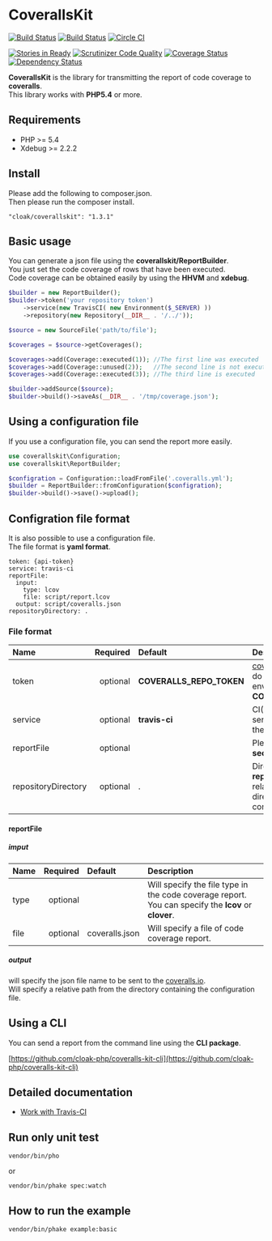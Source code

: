 CoverallsKit====================================[![Build Status](https://travis-ci.org/cloak-php/coveralls-kit.svg?branch=master)](https://travis-ci.org/cloak-php/coveralls-kit)
[![Build Status](https://drone.io/github.com/cloak-php/coveralls-kit/status.png)](https://drone.io/github.com/cloak-php/coveralls-kit/latest)
[![Circle CI](https://circleci.com/gh/cloak-php/coveralls-kit.svg?style=svg)](https://circleci.com/gh/cloak-php/coveralls-kit)
[![Stories in Ready](https://badge.waffle.io/cloak-php/coveralls-kit.png?label=ready&title=Ready)](https://waffle.io/cloak-php/coveralls-kit)[![Scrutinizer Code Quality](https://scrutinizer-ci.com/g/cloak-php/coveralls-kit/badges/quality-score.png?b=master)](https://scrutinizer-ci.com/g/cloak-php/coveralls-kit/?branch=master)[![Coverage Status](https://coveralls.io/repos/cloak-php/coveralls-kit/badge.png)](https://coveralls.io/r/cloak-php/coveralls-kit)[![Dependency Status](https://www.versioneye.com/user/projects/53fd5949f4df154965000002/badge.svg?style=flat)](https://www.versioneye.com/user/projects/53fd5949f4df154965000002)
**CoverallsKit** is the library for transmitting the report of code coverage to **coveralls**.  This library works with **PHP5.4** or more.Requirements------------------------------------* PHP >= 5.4* Xdebug >= 2.2.2Install------------------------------------Please add the following to composer.json.  Then please run the composer install.	"cloak/coverallskit": "1.3.1"Basic usage------------------------------------You can generate a json file using the **coverallskit/ReportBuilder**.  You just set the code coverage of rows that have been executed.  Code coverage can be obtained easily by using the **HHVM** and **xdebug**.```php$builder = new ReportBuilder();$builder->token('your repository token')	->service(new TravisCI( new Environment($_SERVER) ))	->repository(new Repository(__DIR__ . '/../'));$source = new SourceFile('path/to/file');$coverages = $source->getCoverages();$coverages->add(Coverage::executed(1));	//The first line was executed$coverages->add(Coverage::unused(2));	//The second line is not executed$coverages->add(Coverage::executed(3));	//The third line is executed$builder->addSource($source);$builder->build()->saveAs(__DIR__ . '/tmp/coverage.json');```Using a configuration file-----------------------------------If you use a configuration file, you can send the report more easily.```phpuse coverallskit\Configuration;
use coverallskit\ReportBuilder;

$configration = Configuration::loadFromFile('.coveralls.yml');
$builder = ReportBuilder::fromConfiguration($configration);
$builder->build()->save()->upload();
```Configration file format-----------------------------------It is also possible to use a configuration file.  The file format is **yaml format**.	token: {api-token}
	service: travis-ci
	reportFile:
	  input:
	    type: lcov
	    file: script/report.lcov
	  output: script/coveralls.json
	repositoryDirectory: .

### File format
| Name                | Required    | Default        | Description                                       |
|:--------------------|------------:|:---------------|:--------------------------------------------------|
| token               | optional    | **COVERALLS_REPO_TOKEN** | [coveralls.io](https://coveralls.io/docs/api) api token.  If you do not specify, use the environment variable **COVERALLS_REPO_TOKEN**.                          |
| service             | optional    | **travis-ci** | CI(Continuous Integration) service name. You can use the **travis-ci** or **travis-pro** |
| reportFile          | optional    |               | Please look at the **reportFile section**. |
| repositoryDirectory | optional    | . | Directory path of the **git repository**.  Will specify a relative path from the directory containing the configuration file. |

#### reportFile

##### imput

| Name                | Required    | Default        | Description                                       |
|:--------------------|------------:|:---------------|:--------------------------------------------------|
| type                | optional    |                | Will specify the file type in the code coverage report.  You can specify the **lcov** or **clover**. |
| file                | optional    | coveralls.json | Will specify a file of code coverage report. |

##### output

will specify the json file name to be sent to the [coveralls.io](https://coveralls.io/docs/api).  
Will specify a relative path from the directory containing the configuration file.


Using a CLI
---------------------------------------------------------------------------------

You can send a report from the command line using the **CLI package**.

[https://github.com/cloak-php/coveralls-kit-cli](https://github.com/cloak-php/coveralls-kit-cli)

Detailed documentation-----------------------------------* [Work with Travis-CI](docs/travis-ci.md)Run only unit test------------------------------------	vendor/bin/phoor	vendor/bin/phake spec:watchHow to run the example------------------------------------	vendor/bin/phake example:basic